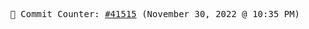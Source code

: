 <p align="center">
    <samp>
        📮 Commit Counter: <a href="https://github.com/Javascript-void0/Javascript-void0/commits/main">#41515</a> (November 30, 2022 @ 10:35 PM)
    </samp>
</p>